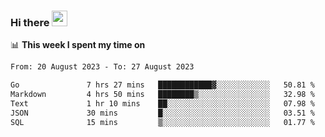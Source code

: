 ### Hi there <a href="https://www.gautamkrishnar.com/"><img src="https://media.giphy.com/media/hvRJCLFzcasrR4ia7z/giphy.gif" width="25px"></a>

📊 **This week I spent my time on**

<!--START_SECTION:waka-->

```txt
From: 20 August 2023 - To: 27 August 2023

Go               7 hrs 27 mins   ████████████▓░░░░░░░░░░░░   50.81 %
Markdown         4 hrs 50 mins   ████████▒░░░░░░░░░░░░░░░░   32.98 %
Text             1 hr 10 mins    ██░░░░░░░░░░░░░░░░░░░░░░░   07.98 %
JSON             30 mins         █░░░░░░░░░░░░░░░░░░░░░░░░   03.51 %
SQL              15 mins         ▒░░░░░░░░░░░░░░░░░░░░░░░░   01.77 %
```

<!--END_SECTION:waka-->
